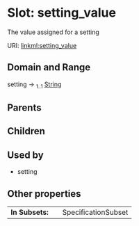 
# Slot: setting_value


The value assigned for a setting

URI: [linkml:setting_value](https://w3id.org/linkml/setting_value)


## Domain and Range

setting &#8594;  <sub>1..1</sub> [String](types/String.md)

## Parents


## Children


## Used by

 * setting

## Other properties

|  |  |  |
| --- | --- | --- |
| **In Subsets:** | | SpecificationSubset |

